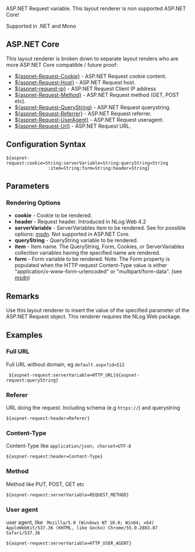 ASP.NET Request variable. This layout renderer is non supported ASP.NET Core!

Supported in .NET and Mono


## ASP.NET Core
This layout renderer is broken down to separate layout renders who are more ASP.NET Core compatible / future proof:

* [${aspnet-Request-Cookie}](https://github.com/NLog/NLog/wiki/AspNetRequest-Cookie-Layout-Renderer) - ASP.NET Request cookie content. 
* [${aspnet-Request-Host}](https://github.com/NLog/NLog/wiki/AspNetRequest-Host-Layout-Renderer) - ASP.NET Request host.
* [${aspnet-request-ip}](https://github.com/NLog/NLog/wiki/AspNet-Request-IP-Layout-Renderer) - ASP.NET Request Client IP address
* [${aspnet-Request-Method}](https://github.com/NLog/NLog/wiki/AspNetRequest-Method-Layout-Renderer) - ASP.NET Request method (GET, POST etc).
* [${aspnet-Request-QueryString}](https://github.com/NLog/NLog/wiki/AspNetRequest-QueryString-Layout-Renderer) - ASP.NET Request querystring.
* [${aspnet-Request-Referrer}](https://github.com/NLog/NLog/wiki/AspNetRequest-Referrer-Renderer) - ASP.NET Request referrer.
* [${aspnet-Request-UserAgent}](https://github.com/NLog/NLog/wiki/AspNetRequest-UserAgent-Layout-Renderer) - ASP.NET Request useragent.
* [${aspnet-Request-Url}](https://github.com/NLog/NLog/wiki/AspNetRequest-Url-Layout-Renderer) - ASP.NET Request URL.

## Configuration Syntax
```
${aspnet-request:cookie=String:serverVariable=String:queryString=String
                :item=String:form=String:header=String}
```

## Parameters
### Rendering Options
* **cookie** - Cookie to be rendered.
* **header** - Request header. Introduced in NLog.Web 4.2
* **serverVariable** - ServerVariables item to be rendered. See for possible options: [msdn](https://msdn.microsoft.com/en-us/library/ms524602(v=vs.90).aspx). Not supported in ASP.NET Core. 
* **queryString** - QueryString variable to be rendered.
* **item** - Item name. The QueryString, Form, Cookies, or ServerVariables collection variables having the specified name are rendered.
* **form** - Form variable to be rendered. Note: The Form property is populated when the HTTP request Content-Type value is either "application/x-www-form-urlencoded" or "multipart/form-data". (see [msdn](https://msdn.microsoft.com/en-us/library/system.web.httprequest.form(v=vs.110).aspx))

## Remarks
Use this layout renderer to insert the value of the specified parameter of the ASP.NET Request object. This renderer requires the NLog.Web package.

## Examples

### Full URL
Full URL without domain, eg `default.aspx?id=512`

` ${aspnet-request:serverVariable=HTTP_URL}${aspnet-request:queryString}` 


### Referer
URL doing the request. Including schema (e.g `https://`) and querystring

`${aspnet-request:header=Referer}`


### Content-Type

Content-Type like `application/json; charset=UTF-8 `


`${aspnet-request:header=Content-Type}`


### Method

Method like PUT, POST, GET etc

`${aspnet-request:serverVariable=REQUEST_METHOD}`


### User agent

user agent, like ` Mozilla/5.0 (Windows NT 10.0; Win64; x64) AppleWebKit/537.36 (KHTML, like Gecko) Chrome/55.0.2883.87 Safari/537.36`

` ${aspnet-request:serverVariable=HTTP_USER_AGENT} `
